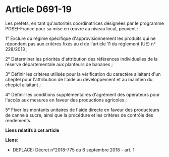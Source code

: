 # Article D691-19

Les préfets, en tant qu'autorités coordinatrices désignées par le programme POSEI-France pour sa mise en œuvre au niveau
local, peuvent :

1° Exclure du régime spécifique d'approvisionnement les produits qui ne répondent pas aux critères fixés au d de l'article 11
du règlement (UE) n° 228/2013 ;

2° Déterminer les priorités d'attribution des références individuelles de la réserve départementale aux planteurs de
bananes ;

3° Définir les critères utilisés pour la vérification du caractère allaitant d'un cheptel pour l'attribution de l'aide au
développement et au maintien du cheptel allaitant ;

4° Définir les conditions supplémentaires d'agrément des opérateurs pour l'accès aux mesures en faveur des productions
agricoles ;

5° Fixer les montants unitaires de l'aide directe en faveur des producteurs de canne à sucre, ainsi que la procédure et les
critères de contrôle des rendements.

**Liens relatifs à cet article**

**Liens**:

  - DEPLACE: Décret n°2018-775 du 6 septembre 2018 - art. 1

